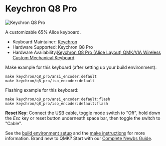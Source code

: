 # Keychron Q8 Pro

![Keychron Q8 Pro](https://i.imgur.com/dZBGbrs.jpg)

A customizable 65% Alice keyboard.

* Keyboard Maintainer: [Keychron](https://github.com/keychron)
* Hardware Supported: Keychron Q8 Pro
* Hardware Availability:[Keychron Q8 Pro (Alice Layout) QMK/VIA Wireless Custom Mechanical Keyboard](https://www.keychron.com/products/keychron-q8-pro-alice-layout-qmk-via-wireless-custom-mechanical-keyboard)

Make example for this keyboard (after setting up your build environment):

    make keychron/q8_pro/ansi_encoder:default
    make keychron/q8_pro/iso_encoder:default

Flashing example for this keyboard:

    make keychron/q8_pro/ansi_encoder:default:flash
    make keychron/q8_pro/iso_encoder:default:flash

**Reset Key**: Connect the USB cable, toggle mode switch to "Off", hold down the *Esc* key or reset button underneath space bar, then toggle the switch to "Cable".

See the [build environment setup](https://docs.qmk.fm/#/getting_started_build_tools) and the [make instructions](https://docs.qmk.fm/#/getting_started_make_guide) for more information. Brand new to QMK? Start with our [Complete Newbs Guide](https://docs.qmk.fm/#/newbs).
